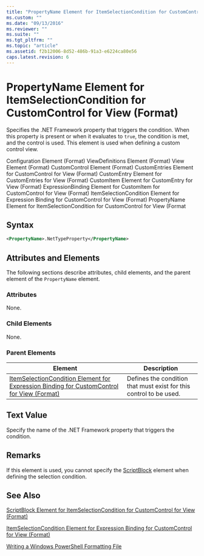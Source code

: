 ```yaml
---
title: "PropertyName Element for ItemSelectionCondition for CustomControl for View (Format) | Microsoft Docs"
ms.custom: ""
ms.date: "09/13/2016"
ms.reviewer: ""
ms.suite: ""
ms.tgt_pltfrm: ""
ms.topic: "article"
ms.assetid: f2b12006-8d52-486b-91a3-e6224ca80e56
caps.latest.revision: 6
---
```

# PropertyName Element for ItemSelectionCondition for CustomControl for View (Format)

Specifies the .NET Framework property that triggers the condition. When this property is present or when it evaluates to `true`, the condition is met, and the control is used. This element is used when defining a custom control view.

Configuration Element (Format)
ViewDefinitions Element (Format)
View Element (Format)
CustomControl Element (Format)
CustomEntries Element for CustomControl for View (Format)
CustomEntry Element for CustomEntries for View (Format)
CustomItem Element for CustomEntry for View (Format)
ExpressionBinding Element for CustomItem for CustomControl for View (Format)
ItemSelectionCondition Element for Expression Binding for CustomControl for View (Format)
PropertyName Element for ItemSelectionCondition for CustomControl for View (Format

## Syntax

```xml
<PropertyName>.NetTypeProperty</PropertyName>
```

## Attributes and Elements

The following sections describe attributes, child elements, and the parent element of the `PropertyName` element.

### Attributes

None.

### Child Elements

None.

### Parent Elements

|Element|Description|
|-------------|-----------------|
|[ItemSelectionCondition Element for Expression Binding for CustomControl for View (Format)](./itemselectioncondition-element-for-expressionbinding-for-customcontrol-format.md)|Defines the condition that must exist for this control to be used.|

## Text Value

Specify the name of the .NET Framework property that triggers the condition.

## Remarks

If this element is used, you cannot specify the [ScriptBlock](./scriptblock-element-for-itemselectioncondition-for-customcontrol-for-view-format.md) element when defining the selection condition.

## See Also

[ScriptBlock Element for ItemSelectionCondition for CustomControl for View (Format)](./scriptblock-element-for-itemselectioncondition-for-customcontrol-for-view-format.md)

[ItemSelectionCondition Element for Expression Binding for CustomControl for View (Format)](./itemselectioncondition-element-for-expressionbinding-for-customcontrol-format.md)

[Writing a Windows PowerShell Formatting File](./writing-a-windows-powershell-formatting-file.md)
